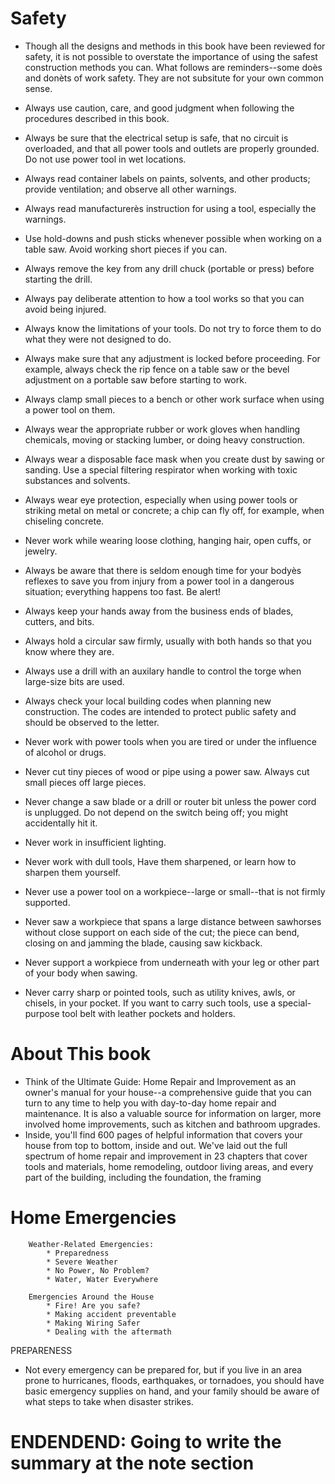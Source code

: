 # Safety
* Though all the designs and methods in this book have been reviewed for safety, it is not possible to overstate the importance of using the safest construction methods you can. What follows are reminders--some doès and donèts of work safety. They are not subsitute for your own common sense.

* Always use caution, care, and good judgment when following the procedures described in this book.
* Always be sure that the electrical setup is safe, that no circuit is overloaded, and that all power tools and outlets are properly grounded. Do not use power tool in wet locations.
* Always read container labels on paints, solvents, and other products; provide ventilation; and observe all other warnings.
* Always read manufacturerès instruction for using a tool, especially the warnings.
* Use hold-downs and push sticks whenever possible when working on a table saw. Avoid working short pieces if you can.
* Always remove the key from any drill chuck (portable or press) before starting the drill.
* Always pay deliberate attention to how a tool works so that you can avoid being injured.
* Always know the limitations of your tools. Do not try to force them to do what they were not designed to do.
* Always make sure that any adjustment is locked before proceeding. For example, always check the rip fence on a table saw or the bevel adjustment on a portable saw before starting to work.
* Always clamp small pieces to a bench or other work surface when using a power tool on them.
* Always wear the appropriate rubber or work gloves when handling chemicals, moving or stacking lumber, or doing heavy construction.
* Always wear a disposable face mask when you create dust by sawing or sanding. Use a special filtering respirator when working with toxic substances and solvents.
* Always wear eye protection, especially when using power tools or striking metal on metal or concrete; a chip can fly off, for example, when chiseling concrete.
* Never work while wearing loose clothing, hanging hair, open cuffs, or jewelry.
* Always be aware that there is seldom enough time for your bodyès reflexes to save you from injury from a power tool in a dangerous situation; everything happens too fast. Be alert!
* Always keep your hands away from the business ends of blades, cutters, and bits.
* Always hold a circular saw firmly, usually with both hands so that you know where they are.
* Always use a drill with an auxilary handle to control the torge when large-size bits are used.
* Always check your local building codes when planning new construction. The codes are intended to protect public safety and should be observed to the letter.
* Never work with power tools when you are tired or under the influence of alcohol or drugs.
* Never cut tiny pieces of wood or pipe using a power saw. Always cut small pieces off large pieces.
* Never change a saw blade or a drill or router bit unless the power cord is unplugged. Do not depend on the switch being off; you might accidentally hit it.
* Never work in insufficient lighting.
* Never work with dull tools, Have them sharpened, or learn how to sharpen them yourself.
* Never use a power tool on a workpiece--large or small--that is not firmly supported.
* Never saw a workpiece that spans a large distance between sawhorses without close support on each side of the cut; the piece can bend, closing on and jamming the blade, causing saw kickback.
* Never support a workpiece from underneath with your leg or other part of your body when sawing.
* Never carry sharp or pointed tools, such as utility knives, awls, or chisels, in your pocket. If you want to carry such tools, use a special-purpose tool belt with leather pockets and holders.

# About This book
* Think of the Ultimate Guide: Home Repair and Improvement as an owner's manual for your house--a comprehensive guide that you can turn to any time to help you with day-to-day home repair and maintenance. It is also a valuable source for information on larger, more involved home improvements, such as kitchen and bathroom upgrades.
* Inside, you'll find 600 pages of helpful information that covers your house from top to bottom, inside and out. We've laid out the full spectrum of home repair and improvement in 23 chapters that cover tools and materials, home remodeling, outdoor living areas, and every part of the building, including the foundation, the framing

# Home Emergencies

        Weather-Related Emergencies: 
            * Preparedness
            * Severe Weather
            * No Power, No Problem?
            * Water, Water Everywhere

        Emergencies Around the House
            * Fire! Are you safe?
            * Making accident preventable
            * Making Wiring Safer
            * Dealing with the aftermath

PREPARENESS
* Not every emergency can be prepared for, but if you live in an area prone to hurricanes, floods, earthquakes, or tornadoes, you should have basic emergency supplies on hand, and your family should be aware of what steps to take when disaster strikes.

# ENDENDEND: Going to write the summary at the note section
